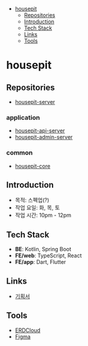 - [housepit](#housepit)
  - [Repositories](#repositories)
  - [Introduction](#introduction)
  - [Tech Stack](#tech-stack)
  - [Links](#links)
  - [Tools](#tools)

# housepit

## Repositories

- [housepit-server](https://github.com/asterlsker/housepit-server)
### application
- [housepit-api-server](https://github.com/asterlsker/housepit-api-server)
- [housepit-admin-server](https://github.com/asterlsker/housepit-admin-server)
### common
- [housepit-core](https://github.com/asterlsker/housepit-core)

## Introduction

- 목적: 스펙업(?)
- 작업 요일: 화, 목, 토
- 작업 시간: 10pm - 12pm

## Tech Stack

- **BE**: Kotlin, Spring Boot
- **FE/web**: TypeScript, React
- **FE/app**: Dart, Flutter

## Links

- [기획서](./docs/%EA%B8%B0%ED%9A%8D%EC%84%9C.md)

## Tools

- [ERDCloud](https://www.erdcloud.com/)
- [Figma](https://www.figma.com/file/mPPO4hlpef3f0F6WK7VkFR/housepit?node-id=0%3A1)
